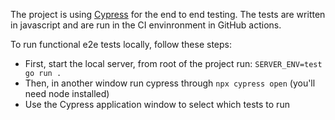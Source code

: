 The project is using [Cypress](https://docs.cypress.io/) for the end to end testing. The tests are written in javascript and are run in the CI envinronment in GitHub actions.

To run functional e2e tests locally, follow these steps:

- First, start the local server, from root of the project run: `SERVER_ENV=test go run .`
- Then, in another window run cypress through `npx cypress open` (you'll need node installed)
- Use the Cypress application window to select which tests to run
